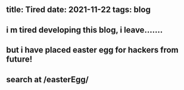title: Tired
date: 2021-11-22
tags: blog
----
i m tired developing this blog, i leave.......
----
but i have placed easter egg for hackers from future!
----
search at /easterEgg/
----
